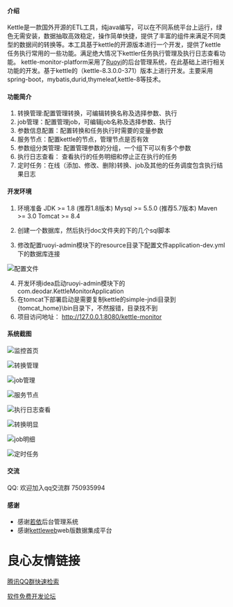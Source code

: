 
#### 介绍
Kettle是一款国外开源的ETL工具，纯java编写，可以在不同系统平台上运行，绿色无需安装，数据抽取高效稳定，操作简单快捷，提供了丰富的组件来满足不同类型的数据间的转换等。本工具基于kettle的开源版本进行一个开发，提供了kettle任务执行常用的一些功能。满足绝大情况下kettler任务执行管理及执行日志查看功能。 kettle-monitor-platform采用了[Ruoyi](https://gitee.com/y_project/RuoYi)的后台管理系统，在此基础上进行相关功能的开发。基于kettle的（kettle-8.3.0.0-371）版本上进行开发。主要采用spring-boot，mybatis,durid,thymeleaf,kettle-8等技术。


#### 功能简介

  1. 转换管理:配置管理转换，可编辑转换名称及选择参数、执行
  2. job管理：配置管理job，可编辑job名称及选择参数、执行
  3. 参数信息配置：配置转换和任务执行时需要的变量参数
  4. 服务节点：配置kettle的节点，管理节点是否有效
  5. 参数组分类管理: 配置管理参数的分组，一个组下可以有多个参数
  6. 执行日志查看： 查看执行的任务明细和停止正在执行的任务
  7. 定时任务：在线（添加、修改、删除)转换、job及其他的任务调度包含执行结果日志

#### 开发环境

1.  环境准备
 JDK >= 1.8 (推荐1.8版本)
 Mysql >= 5.5.0 (推荐5.7版本)
 Maven >= 3.0
 Tomcat >= 8.4

2.  创建一个数据库，然后执行doc文件夹的下的几个sql脚本
3.  修改配置ruoyi-admin模块下的resource目录下配置文件application-dev.yml下的数据库连接

![配置文件](https://images.gitee.com/uploads/images/2020/0506/211619_61a668ba_7509799.png "配置文件.png")

4.  开发环境idea启动ruoyi-admin模块下的 com.deodar.KettleMonitorApplication  
5.  在tomcat下部署启动是需要复制kettle的simple-jndi目录到{tomcat_home}\bin目录下，不然报错，目录找不到
6.  项目访问地址： http://127.0.0.1:8080/kettle-monitor
#### 系统截图
![监控首页](https://images.gitee.com/uploads/images/2020/0502/212602_2f8ed7e6_7509799.png "监控首页.png")

![转换管理](https://images.gitee.com/uploads/images/2020/0502/212635_ee44d631_7509799.png "转换管理.png")

![job管理](https://images.gitee.com/uploads/images/2020/0502/212705_b6947eb4_7509799.png "job管理.png")

![服务节点](https://images.gitee.com/uploads/images/2020/0502/212743_deb110bb_7509799.png "服务节点.png")

![执行日志查看](https://images.gitee.com/uploads/images/2020/0502/212833_79471482_7509799.png "执行日志查看.png")

![转换明显](https://images.gitee.com/uploads/images/2020/0502/212900_c1d5bef3_7509799.png "转换明显.png")

![job明细](https://images.gitee.com/uploads/images/2020/0502/212924_d802b590_7509799.png "job明细.png")

![定时任务](https://images.gitee.com/uploads/images/2020/0502/212949_df3caf7b_7509799.png "定时任务.png")



#### 交流
QQ: 欢迎加入qq交流群 750935994

#### 感谢
- 感谢[若依](https://gitee.com/y_project/RuoYi)后台管理系统
- 感谢[kettleweb](https://gitee.com/wind137/kettleweb)web版数据集成平台


 # 良心友情链接

[腾讯QQ群快速检索](http://u.720life.cn/s/8cf73f7c)

[软件免费开发论坛](http://u.720life.cn/s/bbb01dc0)